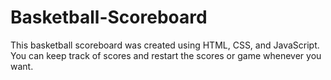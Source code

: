 # Basketball-Scoreboard
This basketball scoreboard was created using HTML, CSS, and JavaScript.
<br>You can keep track of scores and restart the scores or game whenever you want.
